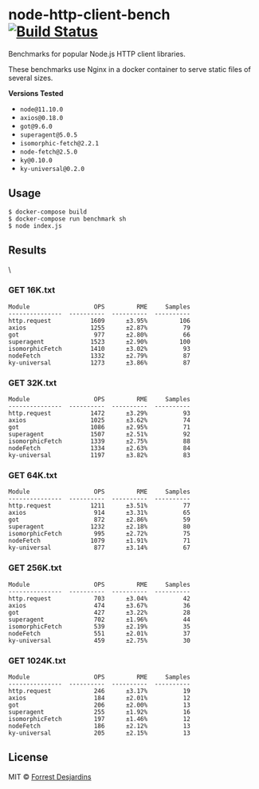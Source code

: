 # node-http-client-bench [![Build Status][travis-image]][travis-url]

Benchmarks for popular Node.js HTTP client libraries.

These benchmarks use Nginx in a docker container to serve static files of several sizes.

**Versions Tested**

- `node@11.10.0`
- `axios@0.18.0`
- `got@9.6.0`
- `superagent@5.0.5`
- `isomorphic-fetch@2.2.1`
- `node-fetch@2.5.0`
- `ky@0.10.0`
- `ky-universal@0.2.0`

## Usage

```
$ docker-compose build
$ docker-compose run benchmark sh
$ node index.js
```

## Results

\
### GET 16K.txt
```
Module                  OPS         RME     Samples
---------------  ----------  ----------  ----------
http.request           1609      ±3.95%         106
axios                  1255      ±2.87%          79
got                     977      ±2.80%          66
superagent             1523      ±2.90%         100
isomorphicFetch        1410      ±3.02%          93
nodeFetch              1332      ±2.79%          87
ky-universal           1273      ±3.86%          87
```
  
### GET 32K.txt
```
Module                  OPS         RME     Samples
---------------  ----------  ----------  ----------
http.request           1472      ±3.29%          93
axios                  1025      ±3.62%          74
got                    1086      ±2.95%          71
superagent             1507      ±2.51%          92
isomorphicFetch        1339      ±2.75%          88
nodeFetch              1334      ±2.63%          84
ky-universal           1197      ±3.82%          83
```
  
### GET 64K.txt
```
Module                  OPS         RME     Samples
---------------  ----------  ----------  ----------
http.request           1211      ±3.51%          77
axios                   914      ±3.31%          65
got                     872      ±2.86%          59
superagent             1232      ±2.18%          80
isomorphicFetch         995      ±2.72%          75
nodeFetch              1079      ±1.91%          71
ky-universal            877      ±3.14%          67
```
  
### GET 256K.txt
```
Module                  OPS         RME     Samples
---------------  ----------  ----------  ----------
http.request            703      ±3.04%          42
axios                   474      ±3.67%          36
got                     427      ±3.22%          28
superagent              702      ±1.96%          44
isomorphicFetch         539      ±2.19%          35
nodeFetch               551      ±2.01%          37
ky-universal            459      ±2.75%          30
```
  
### GET 1024K.txt
```
Module                  OPS         RME     Samples
---------------  ----------  ----------  ----------
http.request            246      ±3.17%          19
axios                   184      ±2.01%          12
got                     206      ±2.00%          13
superagent              255      ±1.92%          16
isomorphicFetch         197      ±1.46%          12
nodeFetch               186      ±2.12%          13
ky-universal            205      ±2.15%          13
```
  

## License

MIT © [Forrest Desjardins](https://github.com/fdesjardins)

[travis-url]: https://travis-ci.org/fdesjardins/node-http-client-bench
[travis-image]: https://img.shields.io/travis/fdesjardins/node-http-client-bench.svg?style=flat
